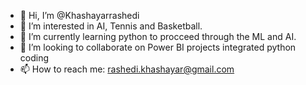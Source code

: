 - 👋 Hi, I’m @Khashayarrashedi
- 👀 I’m interested in AI, Tennis and Basketball.
- 🌱 I’m currently learning python to procceed through the ML and AI.
- 💞️ I’m looking to collaborate on Power BI projects integrated python coding
- 📫 How to reach me: rashedi.khashayar@gmail.com

<!---
Khashayarrashedi/Khashayarrashedi is a ✨ special ✨ repository because its `README.md` (this file) appears on your GitHub profile.
You can click the Preview link to take a look at your changes.
--->

